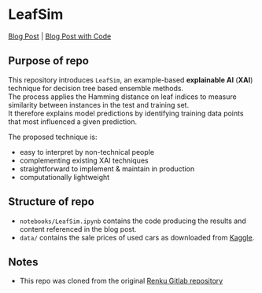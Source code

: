 # LeafSim

[Blog Post](https://datascience.ch/leafsim/) | [Blog Post with Code](https://calyptis.github.io/leafsim/)

## Purpose of repo

This repository introduces `LeafSim`, an example-based **explainable AI** (**XAI**) technique for decision tree based ensemble methods.<br/>
The process applies the Hamming distance on leaf indices to measure similarity between instances in the test and training set.<br/>
It therefore explains model predictions by identifying training data points that most influenced a given prediction.

The proposed technique is:
- easy to interpret by non-technical people
- complementing existing XAI techniques
- straightforward to implement & maintain in production
- computationally lightweight

## Structure of repo

- `notebooks/LeafSim.ipynb` contains the code producing the results and content referenced in the blog post.
- `data/` contains the sale prices of used cars as downloaded from [Kaggle](https://www.kaggle.com/datasets/adityadesai13/used-car-dataset-ford-and-mercedes?select=merc.csv).

## Notes

- This repo was cloned from the original [Renku Gitlab repository](https://renkulab.io/gitlab/lucas.chizzali/leafsim)
